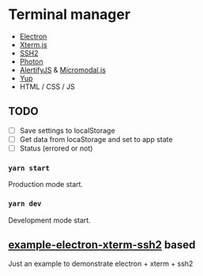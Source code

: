 # Terminal manager

- [Electron](https://electronjs.org/)
- [Xterm.js](https://xtermjs.org/)
- [SSH2](https://www.npmjs.com/package/ssh2/)
- [Photon](http://photonkit.com/)
- [AlertifyJS](https://alertifyjs.com/) & [Micromodal.js](https://micromodal.now.sh/)
- [Yup](https://www.npmjs.com/package/yup/)
- HTML / CSS / JS

## TODO
- [ ] Save settings to localStorage
- [ ] Get data from locaStorage and set to app state
- [ ] Status (errored or not)

### `yarn start`
Production mode start.

### `yarn dev`
Development mode start.

## [example-electron-xterm-ssh2](https://github.com/MyXterm/example-electron-xterm-ssh2) based
Just an example to demonstrate electron + xterm + ssh2
